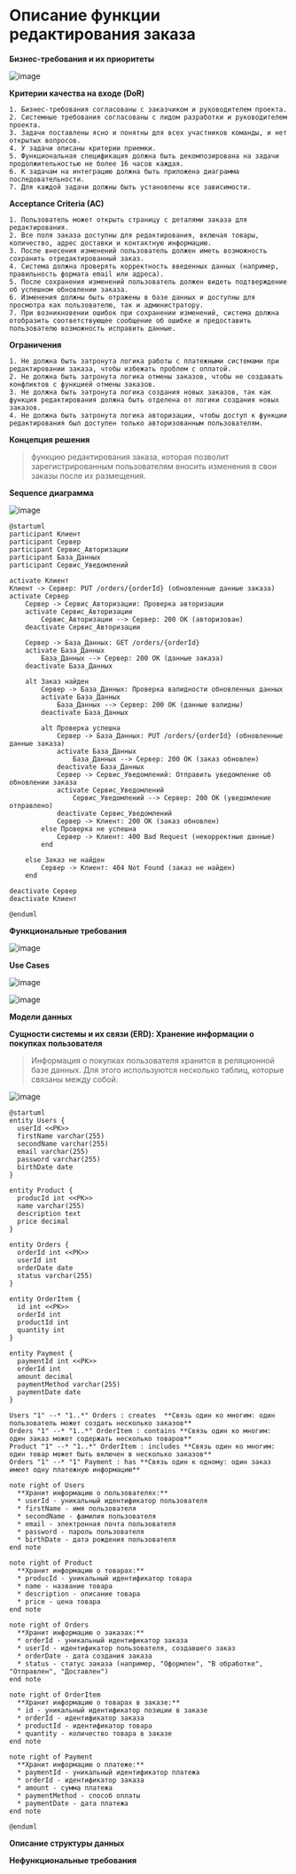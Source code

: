 # Описание функции редактирования заказа

**Бизнес-требования и их приоритеты**

![image](https://github.com/cyberlizka/-/assets/164761247/ca245252-f2dd-478c-8db1-a585c2761b45)

**Критерии качества на входе (DoR)**

    1. Бизнес-требования согласованы с заказчиком и руководителем проекта.
    2. Системные требования согласованы с лидом разработки и руководителем проекта.
    3. Задачи поставлены ясно и понятны для всех участников команды, и нет открытых вопросов.
    4. У задачи описаны критерии приемки.
    5. Функциональная спецификация должна быть декомпозирована на задачи продолжительностью не более 16 часов каждая.
    6. К задачам на интеграцию должна быть приложена диаграмма последовательности.
    7. Для каждой задачи должны быть установлены все зависимости.
    
**Acceptance Criteria (AC)**


    1. Пользователь может открыть страницу с деталями заказа для редактирования.
    2. Все поля заказа доступны для редактирования, включая товары, количество, адрес доставки и контактную информацию.
    3. После внесения изменений пользователь должен иметь возможность сохранить отредактированный заказ.
    4. Система должна проверять корректность введенных данных (например, правильность формата email или адреса).
    5. После сохранения изменений пользователь должен видеть подтверждение об успешном обновлении заказа.
    6. Изменения должны быть отражены в базе данных и доступны для просмотра как пользователю, так и администратору.
    7. При возникновении ошибок при сохранении изменений, система должна отобразить соответствующее сообщение об ошибке и предоставить пользователю возможность исправить данные.

**Ограничения**


    1. Не должна быть затронута логика работы с платежными системами при редактировании заказа, чтобы избежать проблем с оплатой.
    2. Не должна быть затронута логика отмены заказов, чтобы не создавать конфликтов с функцией отмены заказов.
    3. Не должна быть затронута логика создания новых заказов, так как функция редактирования должна быть отделена от логики создания новых заказов.
    4. Не должна быть затронута логика авторизации, чтобы доступ к функции редактирования был доступен только авторизованным пользователям.
    
**Концепция решения**

  > функцию редактирования заказа, которая позволит зарегистрированным пользователям вносить изменения в свои заказы после их размещения.
 

**Sequence диаграмма**


![image](https://github.com/cyberlizka/-/assets/164761247/038eae36-e3ce-463a-b4e7-7f6212ecef00)
```
@startuml
participant Клиент
participant Сервер
participant Сервис_Авторизации
participant База_Данных
participant Сервис_Уведомлений

activate Клиент
Клиент -> Сервер: PUT /orders/{orderId} (обновленные данные заказа)
activate Сервер
    Сервер -> Сервис_Авторизации: Проверка авторизации
    activate Сервис_Авторизации
        Сервис_Авторизации --> Сервер: 200 OK (авторизован)
    deactivate Сервис_Авторизации
    
    Сервер -> База_Данных: GET /orders/{orderId} 
    activate База_Данных
        База_Данных --> Сервер: 200 OK (данные заказа)
    deactivate База_Данных

    alt Заказ найден
        Сервер -> База_Данных: Проверка валидности обновленных данных
        activate База_Данных
            База_Данных --> Сервер: 200 OK (данные валидны)
        deactivate База_Данных

        alt Проверка успешна
            Сервер -> База_Данных: PUT /orders/{orderId} (обновленные данные заказа)
            activate База_Данных
                База_Данных --> Сервер: 200 OK (заказ обновлен)
            deactivate База_Данных
            Сервер -> Сервис_Уведомлений: Отправить уведомление об обновлении заказа
            activate Сервис_Уведомлений
                Сервис_Уведомлений --> Сервер: 200 OK (уведомление отправлено)
            deactivate Сервис_Уведомлений
            Сервер -> Клиент: 200 OK (заказ обновлен)
        else Проверка не успешна
            Сервер -> Клиент: 400 Bad Request (некорректные данные)
        end

    else Заказ не найден
        Сервер -> Клиент: 404 Not Found (заказ не найден)
    end

deactivate Сервер
deactivate Клиент

@enduml
```

**Функциональные требования**

![image](https://github.com/cyberlizka/-/assets/164761247/b5ed8382-bf70-442e-8af1-01449dc32701)

**Use Cases**

![image](https://github.com/cyberlizka/-/assets/164761247/7e6d0b92-0f4f-44d1-a9e8-5a6bd029db32)

![image](https://github.com/cyberlizka/-/assets/164761247/287c9116-d6bd-4d8e-b7ca-17dee3d22066)

**Модели данных**

**Сущности системы и их связи (ERD): Хранение информации о покупках пользователя**

>Информация о покупках пользователя хранится в реляционной базе данных. Для этого используются несколько таблиц, которые связаны между собой.

![image](https://github.com/cyberlizka/-/assets/164761247/8781afaf-8f90-451d-95ad-d0bccd2f60ee)
```
@startuml
entity Users {
  userId <<PK>>
  firstName varchar(255)
  secondName varchar(255)
  email varchar(255)
  password varchar(255)
  birthDate date
}

entity Product {
  producId int <<PK>>
  name varchar(255)
  description text
  price decimal
}

entity Orders {
  orderId int <<PK>>
  userId int
  orderDate date
  status varchar(255)
}

entity OrderItem {
  id int <<PK>>
  orderId int
  productId int
  quantity int
}

entity Payment {
  paymentId int <<PK>>
  orderId int
  amount decimal
  paymentMethod varchar(255)
  paymentDate date
}

Users "1" --* "1..*" Orders : creates  **Связь один ко многим: один пользователь может создать несколько заказов**
Orders "1" --* "1..*" OrderItem : contains **Связь один ко многим: один заказ может содержать несколько товаров**
Product "1" --* "1..*" OrderItem : includes **Связь один ко многим: один товар может быть включен в несколько заказов**
Orders "1" --* "1" Payment : has **Связь один к одному: один заказ имеет одну платежную информацию**

note right of Users
  **Хранит информацию о пользователях:**
  * userId - уникальный идентификатор пользователя
  * firstName - имя пользователя
  * secondName - фамилия пользователя
  * email - электронная почта пользователя
  * password - пароль пользователя
  * birthDate - дата рождения пользователя
end note

note right of Product
  **Хранит информацию о товарах:**
  * producId - уникальный идентификатор товара
  * name - название товара
  * description - описание товара
  * price - цена товара
end note

note right of Orders
  **Хранит информацию о заказах:**
  * orderId - уникальный идентификатор заказа
  * userId - идентификатор пользователя, создавшего заказ
  * orderDate - дата создания заказа
  * status - статус заказа (например, "Оформлен", "В обработке", "Отправлен", "Доставлен")
end note

note right of OrderItem
  **Хранит информацию о товарах в заказе:**
  * id - уникальный идентификатор позиции в заказе
  * orderId - идентификатор заказа
  * productId - идентификатор товара
  * quantity - количество товара в заказе
end note

note right of Payment
  **Хранит информацию о платеже:**
  * paymentId - уникальный идентификатор платежа
  * orderId - идентификатор заказа
  * amount - сумма платежа
  * paymentMethod - способ оплаты
  * paymentDate - дата платежа
end note

@enduml
```
**Описание структуры данных**


**Нефункциональные требования**
